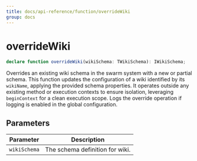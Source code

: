 ```yaml
---
title: docs/api-reference/function/overrideWiki
group: docs
---
```


# overrideWiki

```ts
declare function overrideWiki(wikiSchema: TWikiSchema): IWikiSchema;
```

Overrides an existing wiki schema in the swarm system with a new or partial schema.
This function updates the configuration of a wiki identified by its `wikiName`, applying the provided schema properties.
It operates outside any existing method or execution contexts to ensure isolation, leveraging `beginContext` for a clean execution scope.
Logs the override operation if logging is enabled in the global configuration.

## Parameters

| Parameter | Description |
|-----------|-------------|
| `wikiSchema` | The schema definition for wiki. |

